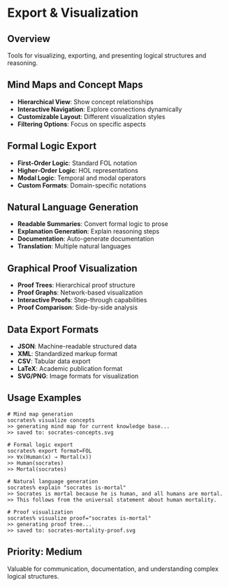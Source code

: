 # Export & Visualization

## Overview
Tools for visualizing, exporting, and presenting logical structures and reasoning.

## Mind Maps and Concept Maps
- **Hierarchical View**: Show concept relationships
- **Interactive Navigation**: Explore connections dynamically
- **Customizable Layout**: Different visualization styles
- **Filtering Options**: Focus on specific aspects

## Formal Logic Export
- **First-Order Logic**: Standard FOL notation
- **Higher-Order Logic**: HOL representations
- **Modal Logic**: Temporal and modal operators
- **Custom Formats**: Domain-specific notations

## Natural Language Generation
- **Readable Summaries**: Convert formal logic to prose
- **Explanation Generation**: Explain reasoning steps
- **Documentation**: Auto-generate documentation
- **Translation**: Multiple natural languages

## Graphical Proof Visualization
- **Proof Trees**: Hierarchical proof structure
- **Proof Graphs**: Network-based visualization
- **Interactive Proofs**: Step-through capabilities
- **Proof Comparison**: Side-by-side analysis

## Data Export Formats
- **JSON**: Machine-readable structured data
- **XML**: Standardized markup format
- **CSV**: Tabular data export
- **LaTeX**: Academic publication format
- **SVG/PNG**: Image formats for visualization

## Usage Examples
```
# Mind map generation
socrates% visualize concepts
>> generating mind map for current knowledge base...
>> saved to: socrates-concepts.svg

# Formal logic export
socrates% export format=FOL
>> ∀x(Human(x) → Mortal(x))
>> Human(socrates)
>> Mortal(socrates)

# Natural language generation
socrates% explain "socrates is-mortal"
>> Socrates is mortal because he is human, and all humans are mortal.
>> This follows from the universal statement about human mortality.

# Proof visualization
socrates% visualize proof="socrates is-mortal"
>> generating proof tree...
>> saved to: socrates-mortality-proof.svg
```

## Priority: Medium
Valuable for communication, documentation, and understanding complex logical structures.